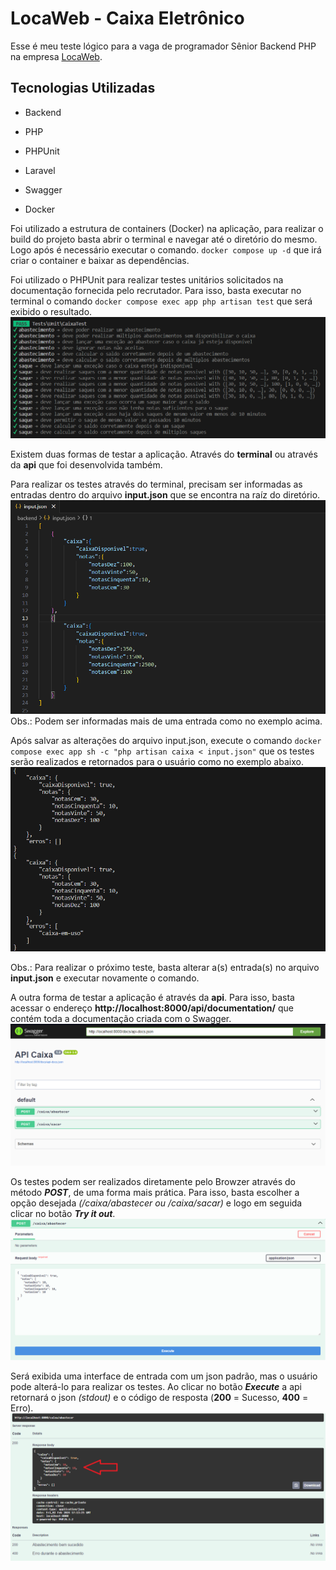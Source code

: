 
# LocaWeb - Caixa Eletrônico

Esse é meu teste lógico para a vaga de programador Sênior Backend PHP na empresa [LocaWeb](https://www.locaweb.com.br).

  

## Tecnologias Utilizadas

- Backend

- PHP

- PHPUnit

- Laravel

- Swagger

- Docker

  

Foi utilizado a estrutura de containers (Docker) na aplicação, para realizar o build do projeto basta abrir o terminal e navegar até o diretório do mesmo. Logo após é necessário executar o comando. `docker compose up -d` que irá criar o container e baixar as dependências.

  

Foi utilizado o PHPUnit para realizar testes unitários solicitados na documentação fornecida pelo recrutador. Para isso, basta executar no terminal o comando `docker compose exec app php artisan test` que será exibido o resultado. ![](assets/tests.png  "")

  

Existem duas formas de testar a aplicação. Através do **terminal** ou através da **api** que foi desenvolvida também.

  

Para realizar os testes através do terminal, precisam ser informadas as entradas dentro do arquivo **input.json** que se encontra na raíz do diretório.![](assets/input.png  "")Obs.: Podem ser informadas mais de uma entrada como no exemplo acima.

  

Após salvar as alterações do arquivo input.json, execute o comando `docker compose exec app sh -c "php artisan caixa < input.json"` que os testes serão realizados e retornados para o usuário como no exemplo abaixo.![](assets/output.png  "")

Obs.: Para realizar o próximo teste, basta alterar a(s) entrada(s) no arquivo **input.json** e executar novamente o comando.

  

A outra forma de testar a aplicação é através da **api**. Para isso, basta acessar o endereço **http://localhost:8000/api/documentation/** que contém toda a documentação criada com o Swagger.![](assets/api.png  "")

  

Os testes podem ser realizados diretamente pelo Browzer através do método ***POST***, de uma forma mais prática. Para isso, basta escolher a opção desejada *(/caixa/abastecer ou /caixa/sacar)* e logo em seguida clicar no botão ***Try it out***. ![](assets/api_input.png  "")

  

Será exibida uma interface de entrada com um json padrão, mas o usuário pode alterá-lo para realizar os testes. Ao clicar no botão ***Execute*** a api retornará o json *(stdout)* e o código de resposta (**200** = Sucesso, **400** = Erro).![](assets/api_output.png  "")
